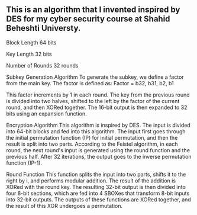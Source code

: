 ## This is an algorithm that I invented inspired by DES for my cyber security course at Shahid Beheshti Universty. 

Block Length
64 bits

Key Length
32 bits

Number of Rounds
32 rounds

Subkey Generation Algorithm
To generate the subkey, we define a factor from the main key. The factor is defined as:
Factor = b32, b31, b2, b1

This factor increments by 1 in each round. The key from the previous round is divided into two halves, shifted to the left by the factor of the current round, and then XORed together. The 16-bit output is then expanded to 32 bits using an expansion function.

Encryption Algorithm
This algorithm is inspired by DES. The input is divided into 64-bit blocks and fed into this algorithm. The input first goes through the initial permutation function (IP) for initial permutation, and then the result is split into two parts. According to the Feistel algorithm, in each round, the next round's input is generated using the round function and the previous half. After 32 iterations, the output goes to the inverse permutation function (IP-1).

Round Function
This function splits the input into two parts, shifts it to the right by i, and performs modular addition. The result of the addition is XORed with the round key. The resulting 32-bit output is then divided into four 8-bit sections, which are fed into 4 SBOXes that transform 8-bit inputs into 32-bit outputs. The outputs of these functions are XORed together, and the result of this XOR undergoes a permutation.
